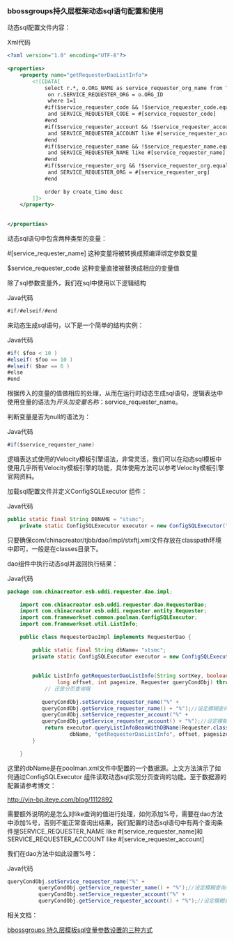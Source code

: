 ### bbossgroups持久层框架动态sql语句配置和使用

动态sql配置文件内容：

Xml代码 

```xml
<?xml version="1.0" encoding="UTF-8"?>  
  
<properties>  
    <property name="getRequesterDaoListInfo">  
        <![CDATA[ 
            select r.*, o.ORG_NAME as service_requester_org_name from TD_ESB_REQUESTER r left join TD_SM_ORGANIZATION o  
             on r.SERVICE_REQUESTER_ORG = o.ORG_ID 
             where 1=1 
            #if($service_requester_code && !$service_requester_code.equals("")) 
             and SERVICE_REQUESTER_CODE = #[service_requester_code] 
            #end 
            #if($service_requester_account && !$service_requester_account.equals("")) 
             and SERVICE_REQUESTER_ACCOUNT like #[service_requester_account] 
            #end 
            #if($service_requester_name && !$service_requester_name.equals("")) 
             and SERVICE_REQUESTER_NAME like #[service_requester_name] 
            #end 
            #if($service_requester_org && !$service_requester_org.equals("")) 
             and SERVICE_REQUESTER_ORG = #[service_requester_org] 
            #end 
             
            order by create_time desc 
        ]]>  
    </property>  
      
      
</properties>  
```

动态sql语句中包含两种类型的变量：

#[service_requester_name] 这种变量将被转换成预编译绑定参数变量

$service_requester_code 这种变量直接被替换成相应的变量值

除了sql参数变量外，我们在sql中使用以下逻辑结构

Java代码

```java
#if/#elseif/#end   
```

来动态生成sql语句，以下是一个简单的结构实例：

Java代码

```java
#if( $foo < 10 )   
#elseif( $foo == 10 )   
#elseif( $bar == 6 )   
#else   
#end   
```

根据传入的变量的值做相应的处理，从而在运行时动态生成sql语句，逻辑表达中使用变量的语法为$开头加变量名称：$service_requester_name。

判断变量是否为null的语法为：

Java代码

```java
#if($service_requester_name)   
```

逻辑表达式使用的Velocity模板引擎语法，非常灵活，我们可以在动态sql模板中使用几乎所有Velocity模板引擎的功能，具体使用方法可以参考Velocity模板引擎官网资料。

加载sql配置文件并定义ConfigSQLExecutor 组件：

Java代码

```java
public static final String DBNAME = "stsmc";      
    private static ConfigSQLExecutor executor = new ConfigSQLExecutor("com/chinacreator/tjbb/dao/impl/stxftj.xml");   
```

只要确保com/chinacreator/tjbb/dao/impl/stxftj.xml文件存放在classpath环境中即可，一般是在classes目录下。

dao组件中执行动态sql并返回执行结果：

Java代码

```java
package com.chinacreator.esb.uddi.requester.dao.impl;    
        
    import com.chinacreator.esb.uddi.requester.dao.RequesterDao;    
    import com.chinacreator.esb.uddi.requester.entity.Requester;    
    import com.frameworkset.common.poolman.ConfigSQLExecutor;    
    import com.frameworkset.util.ListInfo;    
        
    public class RequesterDaoImpl implements RequesterDao {    
            
        public static final String dbName= "stsmc";      
        private static ConfigSQLExecutor executor = new ConfigSQLExecutor("com/chinacreator/tjbb/dao/impl/stxftj.xml");     
        
        
        public ListInfo getRequesterDaoListInfo(String sortKey, boolean desc,    
                long offset, int pagesize, Requester queryCondObj) throws Exception {    
            // 还是分页查询哦    
   
           queryCondObj.setService_requester_name("%" +   
           queryCondObj.getService_requester_name() + "%");//设定模糊查询条件值  
           queryCondObj.setService_requester_account("%" +   
           queryCondObj.getService_requester_account() + "%");//设定模糊查询条件值  
            return executor.queryListInfoBeanWithDBName(Requester.class,     
                    dbName, "getRequesterDaoListInfo", offset, pagesize, queryCondObj);    
        }    
        
    }    
```

这里的dbName是在poolman.xml文件中配置的一个数据源。上文方法演示了如何通过ConfigSQLExecutor 组件读取动态sql实现分页查询的功能。至于数据源的配置请参考博文：

http://yin-bp.iteye.com/blog/1112892

需要额外说明的是怎么对like查询的值进行处理，如何添加%号，需要在dao方法中添加%号，否则不能正常查询出结果，我们配置的动态sql语句中有两个查询条件是SERVICE_REQUESTER_NAME like #[service_requester_name]和SERVICE_REQUESTER_ACCOUNT like #[service_requester_account]

我们在dao方法中如此设置%号：

Java代码

```java
queryCondObj.setService_requester_name("%" +   
          queryCondObj.getService_requester_name() + "%");//设定模糊查询条件值  
          queryCondObj.setService_requester_account("%" +   
          queryCondObj.getService_requester_account() + "%");//设定模糊查询条件值  
```

相关文档：

[bbossgroups 持久层模板sql变量参数设置的三种方式](http://yin-bp.iteye.com/blog/1173652)